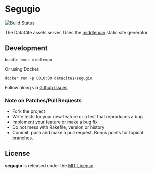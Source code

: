 # Segugio

[![Build Status](https://travis-ci.org/datacite/segugio.svg?branch=master)](https://travis-ci.org/datacite/segugio)

The DataCite assets server. Uses the [middleman](https://middlemanapp.com/) static site generator.

## Development

```
bundle exec middleman
```

Or using Docker.

```
docker run -p 8010:80 datacite1/segugio
```

Follow along via [Github Issues](https://github.com/datacite/segugio/issues).

### Note on Patches/Pull Requests

* Fork the project
* Write tests for your new feature or a test that reproduces a bug
* Implement your feature or make a bug fix
* Do not mess with Rakefile, version or history
* Commit, push and make a pull request. Bonus points for topical branches.

## License
**segugio** is released under the [MIT License](https://github.com/datacite/segugio/blob/master/LICENSE.md).
